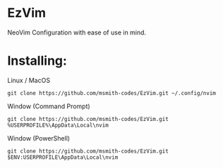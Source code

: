 # EzVim
NeoVim Configuration with ease of use in mind.

# Installing:
Linux / MacOS
```
git clone https://github.com/msmith-codes/EzVim.git ~/.config/nvim
```

Window (Command Prompt)
```
git clone https://github.com/msmith-codes/EzVim.git %USERPROFILE%\AppData\Local\nvim
```

Window (PowerShell)
```
git clone https://github.com/msmith-codes/EzVim.git $ENV:USERPROFILE\AppData\Local\nvim
```
